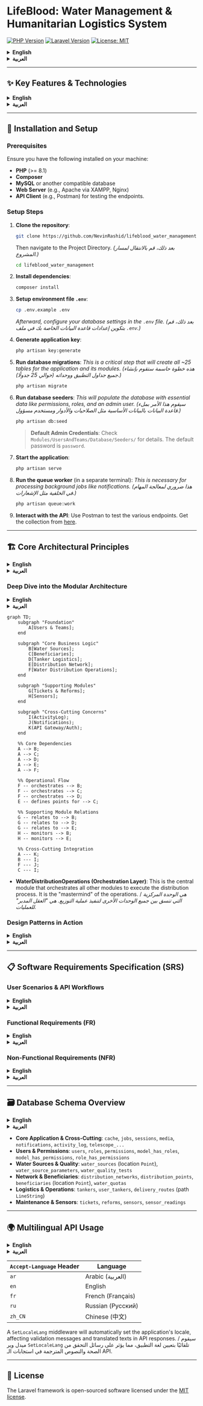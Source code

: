 # LifeBlood: Water Management & Humanitarian Logistics System

[![PHP Version](https://img.shields.io/badge/php-%3E=8.1-8892BF.svg)](https://php.net/)
[![Laravel Version](https://img.shields.io/badge/laravel-12.x-FF2D20.svg)](https://laravel.com)
[![License: MIT](https://img.shields.io/badge/License-MIT-green.svg)](https://opensource.org/licenses/MIT)

<details>
<summary><strong>English</strong></summary>

**LifeBlood** is an advanced logistical information system designed for managing water operations in humanitarian contexts. The system is engineered as an API-driven backend platform, built using the Laravel framework with a strict adherence to a Modular Architecture.

The system covers the entire operational lifecycle: starting from user and team management, through identifying and assessing water sources, registering beneficiaries and their quotas, managing distribution networks and tanker assets, planning and executing distribution routes, and concluding with the management of maintenance tickets and repairs.

</details>

<details>
<summary><strong>العربية</strong></summary>

**LifeBlood** هو نظام معلومات لوجستي متقدم مصمم لإدارة عمليات المياه في السياقات الإنسانية. تم تصميم النظام كمنصة خلفية (Backend) قائمة على واجهة برمجة التطبيقات (API)، وهو مبني باستخدام إطار عمل Laravel مع تطبيق صارم للبنية المعيارية (Modular Architecture).

يغطي النظام دورة العمل الكاملة: بدءًا من إدارة المستخدمين والفرق، مرورًا بتحديد مصادر المياه وتقييم جودتها، وتسجيل المستفيدين وتحديد حصصهم، وإدارة شبكات التوزيع وأصول الصهاريج، وتخطيط وتنفيذ مسارات التوزيع، وانتهاءً بإدارة تذاكر الصيانة والإصلاحات.

</details>

---

## ✨ Key Features & Technologies

<details>
<summary><strong>English</strong></summary>

The project leverages a suite of advanced technologies and concepts to ensure robustness, security, and maintainability:

- **Modular Architecture (`nwidart/laravel-modules`)**: Systematically divided into independent and interconnected Business Units, facilitating independent development and maintenance.
- **Role-Based Access Control (`spatie/laravel-permission`)**: A granular permissions system ensuring that each user can only access authorized functions and data.
- **Multilingual Support (`spatie/laravel-translatable`)**: Full support for multiple languages (e.g., Arabic, English, French) for both API responses and data.
- **Geospatial Data Processing (`matanyadaev/laravel-eloquent-spatial`)**: Efficiently stores and processes geospatial data (Points, LineStrings) for locations and routes.
- **Secure Authentication (`laravel/sanctum`)**: Secure, token-based API authentication system.
- **Comprehensive Logging (`spatie/laravel-activitylog`)**: Detailed logging of all significant system activities for audit and security purposes.
- **Service & Repository Layers**: Decoupling of business logic from data access logic to create clean, maintainable code.
- **Background Job Processing**: Utilizes Queues to process long-running tasks (like sending reports and notifications) in the background without impacting API performance.

</details>

<details>
<summary><strong>العربية</strong></summary>

يستفيد المشروع من مجموعة من التقنيات والمفاهيم المتقدمة لضمان القوة والأمان وقابلية الصيانة:

- **Modular Architecture (`nwidart/laravel-modules`)**: تقسيم النظام إلى وحدات أعمال (Business Units) مستقلة ومترابطة، مما يسهل التطوير المستقل والصيانة.
- **Role-Based Access Control (`spatie/laravel-permission`)**: نظام صلاحيات دقيق يضمن أن كل مستخدم يمكنه الوصول فقط إلى الوظائف والبيانات المصرح له بها.
- **Multilingual Support (`spatie/laravel-translatable`)**: دعم كامل للغات متعددة (عربي، إنجليزي، فرنسي، إلخ) للاستجابات والبيانات.
- **Geospatial Data Processing (`matanyadaev/laravel-eloquent-spatial`)**: تخزين ومعالجة البيانات الجغرافية المكانية بكفاءة (نقاط، خطوط) للمواقع والمسارات.
- **Secure Authentication (`laravel/sanctum`)**: نظام مصادقة API آمن قائم على التوكن (Token).
- **Comprehensive Logging (`spatie/laravel-activitylog`)**: تسجيل مفصل لجميع الأنشطة الهامة في النظام لأغراض التدقيق والأمان.
- **Service & Repository Layers**: فصل منطق العمل ومنطق الوصول إلى البيانات لإنشاء كود نظيف وقابل للصيانة.
- **Background Job Processing**: استخدام قوائم الانتظار (Queues) لمعالجة المهام الطويلة في الخلفية (مثل إرسال التقارير والإشعارات) دون التأثير على أداء الـ API.

</details>

---

## 🚀 Installation and Setup

### Prerequisites
Ensure you have the following installed on your machine:
- **PHP** (>= 8.1)
- **Composer**
- **MySQL** or another compatible database
- **Web Server** (e.g., Apache via XAMPP, Nginx)
- **API Client** (e.g., Postman) for testing the endpoints.

### Setup Steps

1.  **Clone the repository**:
    ```bash
    git clone https://github.com/NevinRashid/lifeblood_water_management
    ```
       Then navigate to the Project Directory.
    *(بعد ذلك، قم بالانتقال لمسار المشروع.)*
       ```bash
       cd lifeblood_water_management
       ```

3.  **Install dependencies**:
    ```bash
    composer install
    ```

4.  **Setup environment file `.env`**:
    ```bash
    cp .env.example .env
    ```
    *Afterward, configure your database settings in the `.env` file.*
    *(بعد ذلك، قم بتكوين إعدادات قاعدة البيانات الخاصة بك في ملف `.env`.)*

5.  **Generate application key**:
    ```bash
    php artisan key:generate
    ```

6.  **Run database migrations**:
    *This is a critical step that will create all ~25 tables for the application and its modules.*
    *(هذه خطوة حاسمة ستقوم بإنشاء جميع جداول التطبيق ووحداته (حوالي 25 جدولًا).)*
    ```bash
    php artisan migrate
    ```

7.  **Run database seeders**:
    *This will populate the database with essential data like permissions, roles, and an admin user.*
    *(سيقوم هذا الأمر بملء قاعدة البيانات بالبيانات الأساسية مثل الصلاحيات والأدوار ومستخدم مسؤول.)*
    ```bash
    php artisan db:seed
    ```
    >**Default Admin Credentials**: Check `Modules/UsersAndTeams/Database/Seeders/` for details. The default password is `password`.

8.  **Start the application**:
    ```bash
    php artisan serve
    ```

9.  **Run the queue worker** (in a separate terminal):
    *This is necessary for processing background jobs like notifications.*
    *(هذا ضروري لمعالجة المهام في الخلفية مثل الإشعارات.)*
    ```bash
    php artisan queue:work
    ```

10.  **Interact with the API**:
    Use Postman to test the various endpoints. Get the collection from [here](https://documenter.getpostman.com/view/39062755/2sB3BDKBeV).

---

## 🏗️ Core Architectural Principles

<details>
<summary><strong>English</strong></summary>

The system is built upon a set of core principles that guide every aspect of development:

- **Separation of Concerns (SoC)**: This principle is applied at multiple levels: separating the system into Modules, and within each module, separating the presentation layer (Controllers/Resources), business logic (Services), and data access (Models).
- **Don't Repeat Yourself (DRY)**: Code duplication is avoided through the use of `BaseService` classes, Traits, and centralized error handling.
- **Dependency Injection (DI)**: Services are injected into controllers, which facilitates component swapping and greatly simplifies testing.
- **API-First Design**: The system was designed as an API service from the ground up, with a focus on structured JSON responses, accurate HTTP status codes, and multilingual support.

</details>

<details>
<summary><strong>العربية</strong></summary>

تم بناء النظام على مجموعة من المبادئ الأساسية التي توجه كل جانب من جوانب التطوير:

- **Separation of Concerns (SoC)**: يتم تطبيق هذا المبدأ على عدة مستويات: فصل النظام إلى وحدات (Modules)، وداخل كل وحدة فصل طبقات العرض (Controllers/Resources)، منطق العمل (Services)، والوصول إلى البيانات (Models).
- **Don't Repeat Yourself (DRY)**: يتم تجنب تكرار الكود من خلال استخدام فئات `BaseService`، والـ `Traits`، ومركزية معالجة الأخطاء.
- **Dependency Injection (DI)**: يتم حقن الخدمات في وحدات التحكم، مما يسهل استبدال المكونات ويسهل الاختبار بشكل كبير.
- **API-First Design**: تم تصميم النظام ليكون خدمة API منذ البداية، مع التركيز على استجابات JSON المنظمة، رموز حالة HTTP الدقيقة، ودعم تعدد اللغات.

</details>

### Deep Dive into the Modular Architecture

<details>
<summary><strong>English</strong></summary>

The system is not just a monolithic Laravel application; it's a collection of mini-applications (modules) that work in harmony. Each module has its own responsibilities and interacts with other modules through defined interfaces (Services/Events).

</details>

<details>
<summary><strong>العربية</strong></summary>

النظام ليس مجرد تطبيق Laravel متجانس؛ إنه مجموعة من التطبيقات الصغيرة (الوحدات) التي تعمل بتناغم. كل وحدة لها مسؤولياتها الخاصة وتتفاعل مع الوحدات الأخرى عبر واجهات محددة (Services/Events).

</details>

```mermaid
graph TD;
    subgraph "Foundation"
        A[Users & Teams];
    end

    subgraph "Core Business Logic"
        B[Water Sources];
        C[Beneficiaries];
        D[Tanker Logistics];
        E[Distribution Network];
        F[Water Distribution Operations];
    end

    subgraph "Supporting Modules"
        G[Tickets & Reforms];
        H[Sensors];
    end

    subgraph "Cross-Cutting Concerns"
        I(ActivityLog);
        J(Notifications);
        K(API Gateway/Auth);
    end

    %% Core Dependencies
    A --> B;
    A --> C;
    A --> D;
    A --> E;
    A --> F;

    %% Operational Flow
    F -- orchestrates --> B;
    F -- orchestrates --> C;
    F -- orchestrates --> D;
    E -- defines points for --> C;

    %% Supporting Module Relations
    G -- relates to --> B;
    G -- relates to --> D;
    G -- relates to --> E;
    H -- monitors --> B;
    H -- monitors --> E;

    %% Cross-Cutting Integration
    A --- K;
    B --- I;
    F --- J;
    C --- I;
```

- **WaterDistributionOperations (Orchestration Layer)**: This is the central module that orchestrates all other modules to execute the distribution process. It is the "mastermind" of the operations. / *هي الوحدة المركزية التي تنسق بين جميع الوحدات الأخرى لتنفيذ عملية التوزيع. هي "العقل المدبر" للعمليات.*

### Design Patterns in Action

<details>
<summary><strong>English</strong></summary>

- **Service Layer Pattern**: Complex business logic resides in service classes (e.g., `DeliveryRouteService.php`) to decouple it from controllers.
- **Observer Pattern**: Uses Events and Listeners (e.g., `WaterSourceCreated` & `LogWaterSourceCreation`) to decouple secondary actions from primary ones.
- **Decorator Pattern (via Traits)**: Uses Traits like `AutoTranslatesAttributes` to "decorate" models with additional functionality without altering their original code.

</details>

<details>
<summary><strong>العربية</strong></summary>

-   **Service Layer Pattern**: منطق العمل المعقد موجود في فئات الخدمات (e.g., `DeliveryRouteService.php`) لفصله عن وحدات التحكم.
-   **Observer Pattern**: استخدام Events و Listeners (e.g., `WaterSourceCreated` & `LogWaterSourceCreation`) لفصل الإجراءات الثانوية عن الإجراءات الأساسية.
-   **Decorator Pattern (via Traits)**: استخدام Traits مثل `AutoTranslatesAttributes` لـ "تزيين" النماذج بوظائف إضافية دون تعديل كودها الأصلي.

</details>

---

## 📋 Software Requirements Specification (SRS)

### User Scenarios & API Workflows

<details>
<summary><strong>English</strong></summary>

- **Initial Setup (Admin)**: The admin logs in, creates user accounts, and assigns roles and permissions.
- **Water Source Management (Water Quality Analyst)**: The analyst creates a water source and records quality test results. Upon a failed test, the system automatically sends a notification.
- **Beneficiary Management (Field Coordinator)**: The coordinator registers beneficiaries and links them to distribution points.
- **Distribution Planning (Field Coordinator)**: The coordinator creates a delivery route, assigns a driver and tanker, draws the geographic path, and allocates water quotas.
- **Distribution Execution (Tanker Driver)**: The driver views their route and updates the delivery status for beneficiaries.

</details>

<details>
<summary><strong>العربية</strong></summary>

- **الإعداد الأولي (Admin)**: يقوم المسؤول بتسجيل الدخول، إنشاء حسابات المستخدمين، وتعيين الأدوار والصلاحيات.
- **إدارة مصادر المياه (Water Quality Analyst)**: يقوم المحلل بإنشاء مصدر مياه، ويسجل نتائج اختبار الجودة. عند فشل الاختبار، يقوم النظام تلقائيًا بإرسال إشعار.
- **إدارة المستفيدين (Field Coordinator)**: يقوم المنسق بتسجيل المستفيدين وربطهم بنقاط التوزيع.
- **تخطيط عملية التوزيع (Field Coordinator)**: يقوم المنسق بإنشاء مسار توزيع، يحدد السائق والصهريج، يرسم المسار الجغرافي، ويخصص حصص المياه.
- **تنفيذ التوزيع (Tanker Driver)**: يقوم السائق بعرض مساره وتحديث حالة التسليم للمستفيدين.

</details>

### Functional Requirements (FR)

<details>
<summary><strong>English</strong></summary>

-   **FR1 (Users & Teams)**: The system must provide secure authentication, and management of users, roles, and permissions.
-   **FR2 (Water Sources)**: Must allow management of water sources, their parameters, and recording of quality tests with automated notifications.
-   **FR3 (Beneficiaries)**: Must allow management of beneficiary data and their allocated water quotas.
-   **FR4 (Distribution Operations)**: The system must allow planning of geographic distribution routes, tracking their status, and linking them to assets and beneficiaries.
-   **FR5 (Tickets and Reforms)**: Users must be able to create tickets for malfunctions and track their resolution.

</details>

<details>
<summary><strong>العربية</strong></summary>

-   **FR1 (Users & Teams)**: يجب أن يوفر النظام مصادقة آمنة، وإدارة للمستخدمين والأدوار والصلاحيات.
-   **FR2 (Water Sources)**: يجب السماح بإدارة مصادر المياه، معاييرها، وتسجيل اختبارات الجودة مع إشعارات آلية.
-   **FR3 (Beneficiaries)**: يجب السماح بإدارة بيانات المستفيدين وحصص المياه المخصصة لهم.
-   **FR4 (Distribution Operations)**: يجب أن يسمح النظام بتخطيط مسارات التوزيع الجغرافية، وتتبع حالتها، وربطها بالأصول والمستفيدين.
-   **FR5 (Tickets and Reforms)**: يجب أن يتمكن المستخدمون من إنشاء تذاكر للأعطال وتتبع حلها.

</details>

### Non-Functional Requirements (NFR)

<details>
<summary><strong>English</strong></summary>

-   **NFR1 (Security)**: All API endpoints must adhere to security principles, including permission checks at the action level.
-   **NFR2 (Performance)**: Caching should be used for data that does not change frequently to improve performance.
-   **NFR3 (Maintainability)**: The code must adhere to SOLID principles and modular design to facilitate maintenance.
-   **NFR4 (Reliability)**: The system must operate reliably and handle errors gracefully (e.g., using Jobs for background processing).

</details>

<details>
<summary><strong>العربية</strong></summary>

-   **NFR1 (Security)**: يجب أن تتبع جميع واجهات API مبادئ الأمان، بما في ذلك التحقق من الصلاحيات على مستوى كل إجراء.
-   **NFR2 (Performance)**: يجب استخدام التخزين المؤقت (Caching) للبيانات التي لا تتغير بشكل متكرر لتحسين الأداء.
-   **NFR3 (Maintainability)**: يجب أن يلتزم الكود بمبادئ SOLID والتصميم المعياري لتسهيل الصيانة.
-   **NFR4 (Reliability)**: يجب أن يعمل النظام بشكل موثوق وأن يتعامل مع الأخطاء برشاقة (e.g., استخدام Jobs للمعالجة في الخلفية).

</details>

---

## 🗃️ Database Schema Overview

<details>
<summary><strong>English</strong></summary>
Below is a high-level overview of the most important database tables, categorized by function.
</details>
<details>
<summary><strong>العربية</strong></summary>
فيما يلي نظرة عامة على أهم جداول قاعدة البيانات، مقسمة حسب الوظيفة.
</details>

- **Core Application & Cross-Cutting**: `cache`, `jobs`, `sessions`, `media`, `notifications`, `activity_log`, `telescope_...`
- **Users & Permissions**: `users`, `roles`, `permissions`, `model_has_roles`, `model_has_permissions`, `role_has_permissions`
- **Water Sources & Quality**: `water_sources` (location `Point`), `water_source_parameters`, `water_quality_tests`
- **Network & Beneficiaries**: `distribution_networks`, `distribution_points`, `beneficiaries` (location `Point`), `water_quotas`
- **Logistics & Operations**: `tankers`, `user_tankers`, `delivery_routes` (path `LineString`)
- **Maintenance & Sensors**: `tickets`, `reforms`, `sensors`, `sensor_readings`

---

## 🌍 Multilingual API Usage

<details>
<summary><strong>English</strong></summary>
To leverage the multilingual support, include the `Accept-Language` header in your API requests.
</details>
<details>
<summary><strong>العربية</strong></summary>
للاستفادة من دعم تعدد اللغات، قم بتضمين ترويسة `Accept-Language` في طلباتك إلى الـ API.
</details>


| `Accept-Language` Header | Language          |
| ------------------------ | ----------------- |
| `ar`                     | Arabic (العربية)  |
| `en`                     | English           |
| `fr`                     | French (Français) |
| `ru`                     | Russian (Русский) |
| `zh_CN`                  | Chinese (中文)    |

A `SetLocaleLang` middleware will automatically set the application's locale, affecting validation messages and translated texts in API responses. / سيقوم ميدل وير `SetLocaleLang` تلقائيًا بتعيين لغة التطبيق، مما يؤثر على رسائل التحقق من الصحة والنصوص المترجمة في استجابات الـ API.

---

## 📜 License

The Laravel framework is open-sourced software licensed under the [MIT license](https://opensource.org/licenses/MIT).
